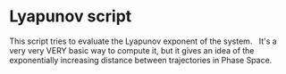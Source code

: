 # Lyapunov script
This script tries to evaluate the Lyapunov exponent of the system. 
&nbsp;
It's a very very VERY basic way to compute it, but it gives an idea of the exponentially increasing distance between trajectories in Phase Space.
